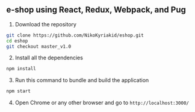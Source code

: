## e-shop using React, Redux, Webpack, and Pug


1. Download the repository
```bash
git clone https://github.com/NikoKyriakid/eshop.git
cd eshop
git checkout master_v1.0
```


2. Install all the dependencies
```bash
npm install
```

3. Run this command to bundle and build the application
```bash
npm start
```

4. Open Chrome or any other browser and go to `http://localhost:3000/`
